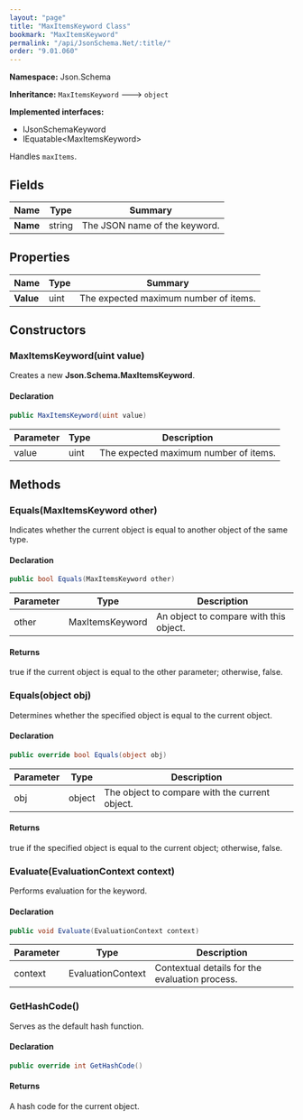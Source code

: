 ```yaml
---
layout: "page"
title: "MaxItemsKeyword Class"
bookmark: "MaxItemsKeyword"
permalink: "/api/JsonSchema.Net/:title/"
order: "9.01.060"
---
```

**Namespace:** Json.Schema

**Inheritance:**
`MaxItemsKeyword`
 🡒 
`object`

**Implemented interfaces:**

- IJsonSchemaKeyword
- IEquatable\<MaxItemsKeyword\>

Handles `maxItems`.

## Fields

| Name | Type | Summary |
|---|---|---|
| **Name** | string | The JSON name of the keyword. |

## Properties

| Name | Type | Summary |
|---|---|---|
| **Value** | uint | The expected maximum number of items. |

## Constructors

### MaxItemsKeyword(uint value)

Creates a new **Json.Schema.MaxItemsKeyword**.

#### Declaration

```c#
public MaxItemsKeyword(uint value)
```

| Parameter | Type | Description |
|---|---|---|
| value | uint | The expected maximum number of items. |


## Methods

### Equals(MaxItemsKeyword other)

Indicates whether the current object is equal to another object of the same type.

#### Declaration

```c#
public bool Equals(MaxItemsKeyword other)
```

| Parameter | Type | Description |
|---|---|---|
| other | MaxItemsKeyword | An object to compare with this object. |


#### Returns

true if the current object is equal to the <paramref name="other">other</paramref> parameter; otherwise, false.

### Equals(object obj)

Determines whether the specified object is equal to the current object.

#### Declaration

```c#
public override bool Equals(object obj)
```

| Parameter | Type | Description |
|---|---|---|
| obj | object | The object to compare with the current object. |


#### Returns

true if the specified object  is equal to the current object; otherwise, false.

### Evaluate(EvaluationContext context)

Performs evaluation for the keyword.

#### Declaration

```c#
public void Evaluate(EvaluationContext context)
```

| Parameter | Type | Description |
|---|---|---|
| context | EvaluationContext | Contextual details for the evaluation process. |


### GetHashCode()

Serves as the default hash function.

#### Declaration

```c#
public override int GetHashCode()
```


#### Returns

A hash code for the current object.

